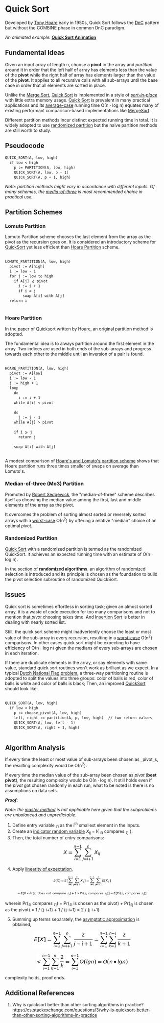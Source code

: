 # Quick Sort

Developed by [Tony Hoare](https://en.wikipedia.org/wiki/Tony_Hoare) early in 1950s, Quick Sort follows the [DnC](../divide-and-conquer/overview.md) pattern but without the COMBINE phase in common DnC paradigm.

_An animated example:_ **[Quick Sort Animation](https://en.wikipedia.org/wiki/Quicksort#/media/File:Sorting_quicksort_anim.gif)**

## Fundamental Ideas

Given an input array of length n, choose a **pivot** in the array and _partition_ around it in order that the left half of array has elements less than the value of the **pivot** while the right half of array has elements larger than the value of the **pivot**. It applies to all recursive calls with all sub-arrays until the base case in order that all elements are sorted in place.

Unlike the [Merge Sort](merge-sort.md), [Quick Sort][quick-sort] is implemented in a style of [_sort-in-place_](overview.md) with little extra memory usage. [Quick Sort][quick-sort] is prevalent in many practical applications and its [average-case](../asymptotic-analysis.md) running time &Omicron;(n &sdot; log n) equates many of existing performant comparison-based implementations like [MergeSort](merge-sort.md).

Different partition methods incur distinct expected running time in total. It is widely adopted to use [randomized partition](#randomization-partition.md) but the naive partition methods are still worth to study.

## Pseudocode

```
QUICK_SORT(A, low, high)
  if low < high
    p := PARTITION(A, low, high)
    QUICK_SORT(A, low, p - 1)
    QUICK_SORT(A, p + 1, high)
```

_Note: partition methods might vary in accordance with different inputs. Of many schemes, the [media-of-three](#median-of-three-partition) is most recommended choice in practical use._

## Partition Schemes

### Lomuto Partition

Lomuto Partition scheme chooses the last element from the array as the pivot as the recursion goes on. It is considered an introductory scheme for [QuickSort][quick-sort] yet less efficient than [Hoare Partition](#hoare-partition) scheme.

<pre>
<code>
LOMUTO_PARTITION(A, low, high)
  pivot := A[high]
  i := low - 1
  for j := low to high
    if A[j] &les; pivot
      i := i + 1
      if i &ne; j
        swap A[i] with A[j]
  return i
</code>
</pre>

### Hoare Partition

In the paper of [Quicksort](https://academic.oup.com/comjnl/article-lookup/doi/10.1093/comjnl/5.1.10) written by Hoare, an original partition method is adopted.

The fundamental idea is to always partition around the first element in the array. Two indices are used in both ends of the sub-arrays and progress towards each other to the middle until an inversion of a pair is found.

<pre>
<code>
HOARE_PARTITION(A, low, high)
  pivot := A[low]
  i := low - 1
  j := high + 1
  loop
    do
      i := i + 1
    while A[i] < pivot

    do
      j := j - 1
    while A[j] > pivot

    if i &ges; j
      return j

    swap A[i] with A[j]
</code>
</pre>

A modest comparison of [Hoare's and Lomuto's partition scheme](https://cs.stackexchange.com/questions/11458/quicksort-partitioning-hoare-vs-lomuto) shows that Hoare partition runs three times smaller of swaps on average than Lomuto's.

### Median-of-three (Mo3) Partition

Promoted by [Robert Sedgewick](https://en.wikipedia.org/wiki/Robert_Sedgewick_(computer_scientist)), the "median-of-three" scheme describes itself as choosing the median value among the first, last and middle elements of the array as the pivot.

It overcomes the problem of sorting almost sorted or reversely sorted arrays with a [worst-case](../asymptotic-analysis.md) &Omicron;(n<sup>2</sup>) by offering a relative "median" choice of an optimal _pivot_.

### Randomized Partition

[Quick Sort][quick-sort] with a randomized partition is termed as the randomized QuickSort. It achieves an expected running time with an estimate of &Omicron;(n &sdot; log n).

In the section of [**randomized algorithms**](../randomization/randomized-algorithms.md), an algorithm of randomized selection is introduced and its principle is chosen as the foundation to build the pivot selection subroutine of randomized QuickSort.

## Issues

Quick sort is sometimes effortless in sorting task; given an almost sorted array, it is a waste of code execution for too many comparisons and not to mention that _pivot_ choosing takes time. And [Insertion Sort](insertion-sort.md) is better in dealing with nearly sorted list.

Still, the quick sort scheme might inadvertently choose the least or most value of the sub-array in every recursion, resulting in a [worst-case](../asymptotic-analysis.md) &Omicron;(n<sup>2</sup>) comparisons. In other cases quick sort might be expecting to have efficiency of &Omicron;(n &sdot; log n) given the medians of every sub-arrays are chosen in each iteration.

If there are duplicate elements in the array, or say elements with same value, standard quick sort routines won't work as brilliant as we expect. In a typical [Dutch National Flag problem](https://en.wikipedia.org/wiki/Dutch_national_flag_problem), a three-way partitioning routine is adopted to split the values into three groups: color of balls is red, color of balls is white and color of balls is black; Then, an improved [QuickSort][quick-sort] should look like:

<pre>
<code>
QUICK_SORT(A, low, high)
  if low < high
    p := choose_pivot(A, low, high)
    left, right := partition(A, p, low, high)  // two return values
    QUICK_SORT(A, low, left - 1)
    QUICK_SORT(A, right + 1, high)
</code>
</pre>

## Algorithm Analysis

If every time the least or most value of sub-arrays been chosen as _pivot_s, the resulting complexity would be &Omicron;(n<sup>2</sup>).

If every time the median value of the sub-array been chosen as _pivot_ (**best pivot**), the resulting complexity would be &Omicron;(n &sdot; log n). It still holds even if the _pivot_ got chosen randomly in each run, what to be noted is there is no assumptions on data sets.

_**Proof**_:

_Note: the [master method](../divide-and-conquer/master-method.md) is not applicable here given that the subproblems are unbalanced and unpredictable_.

1. Define entry variable &zscr;<sub>i</sub> as the i<sup>th</sup> smallest element in the inputs.
2. Create an [indicator random variable]() _X_<sub>ij</sub> = I{ &zscr;<sub>i</sub> compares &zscr;<sub>j</sub> }.
3. Then, the total number of entry comparisons:

<figure style="text-align:center">
  <img src="../images/quick_sort_proof_1.jpg" />
</figure>

4. Apply [linearity of expectation](),

<figure style="text-align:center">
  <img width="45%" src="../images/quick_sort_proof_2.png" />
</figure>

<figure style="text-align:center">
  <img width="100%" src="../images/quick_sort_proof_3.png" />
</figure>

wherein Pr(&zscr;<sub>i</sub> compares &zscr;<sub>j</sub>) = Pr(&zscr;<sub>i</sub> is chosen as the pivot) + Pr(&zscr;<sub>j</sub> is chosen as the pivot) = 1 / (j-i+1) + 1 / (j-i+1) = 2 / (j-i+1)

5. Summing up terms separately, the [asymptotic approximation](../asymptotic-analysis.md) is obtained,

<figure style="text-align:center">
  <img src="../images/quick_sort_proof_4.jpg" />
</figure>

<figure style="text-align:center">
  <img src="../images/quick_sort_proof_5.png" />
</figure>

complexity holds, proof ends.

[quick-sort]: #quick-sort

## Additional References

1. Why is quicksort better than other sorting algorithms in practice? https://cs.stackexchange.com/questions/3/why-is-quicksort-better-than-other-sorting-algorithms-in-practice